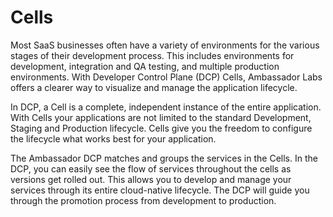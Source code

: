 # Cells

Most SaaS businesses often have a variety of environments for the various stages of their development process. This includes environments for development, integration and QA testing, and multiple production environments. With Developer Control Plane (DCP) Cells, Ambassador Labs offers a clearer way to visualize and manage the application lifecycle.

In DCP, a Cell is a complete, independent instance of the entire application. With Cells your applications are not limited to the standard Development, Staging and Production lifecycle. Cells give you the freedom to configure the lifecycle what works best for your application.

The Ambassador DCP matches and groups the services in the Cells. In the DCP, you can easily see the flow of services throughout the cells as versions get rolled out. This allows you to develop and manage your services through its entire cloud-native lifecycle. The DCP will guide you through the promotion process from development to production.

